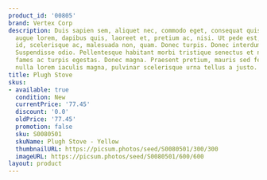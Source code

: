 ```yaml
---
product_id: '00805'
brand: Vertex Corp
description: Duis sapien sem, aliquet nec, commodo eget, consequat quis, neque. Curabitur
  augue lorem, dapibus quis, laoreet et, pretium ac, nisi. Ut pede est, condimentum
  id, scelerisque ac, malesuada non, quam. Donec turpis. Donec interdum feugiat leo.
  Suspendisse odio. Pellentesque habitant morbi tristique senectus et netus et malesuada
  fames ac turpis egestas. Donec magna. Praesent pretium, mauris sed fermentum hendrerit,
  nulla lorem iaculis magna, pulvinar scelerisque urna tellus a justo.
title: Plugh Stove
skus:
- available: true
  condition: New
  currentPrice: '77.45'
  discount: '0.0'
  oldPrice: '77.45'
  promotion: false
  sku: S0080501
  skuName: Plugh Stove - Yellow
  thumbnailURL: https://picsum.photos/seed/S0080501/300/300
  imageURL: https://picsum.photos/seed/S0080501/600/600
layout: product
---
```


